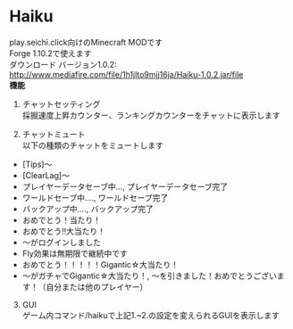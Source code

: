 # Haiku  
play.seichi.click向けのMinecraft MODです  
Forge 1.10.2で使えます  
ダウンロード バージョン1.0.2: <http://www.mediafire.com/file/1h1jlto9mjj16ja/Haiku-1.0.2.jar/file>  
**機能**  
1. チャットセッティング  
採掘速度上昇カウンター、ランキングカウンターをチャットに表示します  

2. チャットミュート  
以下の種類のチャットをミュートします
* [Tips]〜  
* [ClearLag]〜  
* プレイヤーデータセーブ中…, プレイヤーデータセーブ完了  
* ワールドセーブ中...., ワールドセーブ完了  
* バックアップ中...., バックアップ完了  
* おめでとう！当たり！  
* おめでとう‼︎大当たり！  
* 〜がログインしました  
* Fly効果は無期限で継続中です  
* おめでとう！！！！！Gigantic☆大当たり！  
* 〜がガチャでGigantic☆大当たり！, 〜を引きました！おめでとうございます！（自分または他のプレイヤー）  

3. GUI  
ゲーム内コマンド/haikuで上記1.~2.の設定を変えられるGUIを表示します
